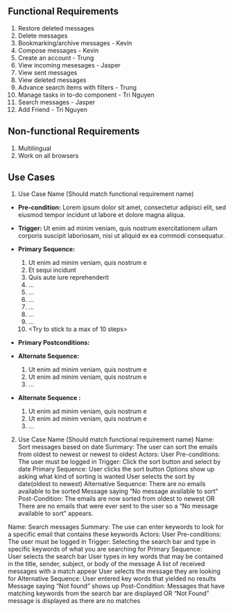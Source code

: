 ## Functional Requirements

1. Restore deleted messages 
2. Delete messages 
3. Bookmarking/archive messages - Kevin
4. Compose messages - Kevin
5. Create an account - Trung
6. View incoming mesesages - Jasper
7. View sent messages 
8. View deleted messages
9. Advance search items with filters - Trung
10. Manage tasks in to-do component -  Tri Nguyen
11. Search messages - Jasper
12. Add Friend - Tri Nguyen

## Non-functional Requirements

1. Multilingual
2. Work on all browsers

## Use Cases

1. Use Case Name (Should match functional requirement name)
- **Pre-condition:** <can be a list or short description> Lorem ipsum dolor sit amet, consectetur adipisci elit, sed eiusmod tempor incidunt ut labore et dolore magna aliqua.

- **Trigger:** <can be a list or short description> Ut enim ad minim veniam, quis nostrum exercitationem ullam corporis suscipit laboriosam, nisi ut aliquid ex ea commodi consequatur. 

- **Primary Sequence:**
  
  1. Ut enim ad minim veniam, quis nostrum e
  2. Et sequi incidunt 
  3. Quis aute iure reprehenderit
  4. ... 
  5. ...
  6. ...
  7. ...
  8. ...
  9. ...
  10. <Try to stick to a max of 10 steps>

- **Primary Postconditions:** <can be a list or short description> 

- **Alternate Sequence:** <you can have more than one alternate sequence to describe multiple issues that may arise>
  
  1. Ut enim ad minim veniam, quis nostrum e
  2. Ut enim ad minim veniam, quis nostrum e
  3. ...

- **Alternate Sequence <optional>:** <you can have more than one alternate sequence to describe multiple issues that may arise>
  
  1. Ut enim ad minim veniam, quis nostrum e
  2. Ut enim ad minim veniam, quis nostrum e
  3. ...
2. Use Case Name (Should match functional requirement name)
   Name: Sort messages based on date
Summary: The user can sort the emails from oldest to newest or newest to oldest
Actors: User
Pre-conditions: The user must be logged in
Trigger: Click the sort button and select by date
Primary Sequence:
User clicks the sort button
Options show up asking what kind of sorting is wanted
User selects the sort by date(oldest to newest)
Alternative Sequence:  There are no emails available to be sorted
Message saying “No message available to sort”
	Post-Condition: The emails are now sorted from oldest to newest
				OR
			      There are no emails that were ever sent to the user so a “No  message available to sort” appears.


Name: Search messages
Summary: The use can enter keywords to look for a specific email that contains these keywords
Actors: User
Pre-conditions: The user must be logged in
Trigger: Selecting the search bar and type in specific keywords of what you are searching for
Primary Sequence:  
User selects the search bar
User types in key words that may be contained in the title, sender, subject, or body of the message
A list of received messages with a match appear
User selects the message they are looking for
Alternative Sequence: User entered key words that yielded no results
Message saying “Not found” shows up
	Post-Condition: Messages that have matching keywords from the search bar are            displayed
OR
 			“Not Found” message is displayed as there are no matches


